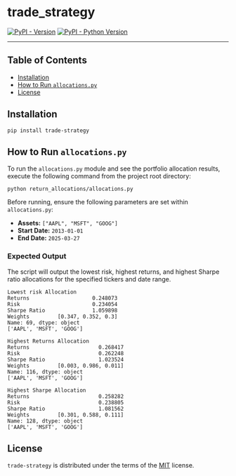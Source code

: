 # trade_strategy

[![PyPI - Version](https://img.shields.io/pypi/v/trade-strategy.svg)](https://pypi.org/project/trade-strategy)
[![PyPI - Python Version](https://img.shields.io/pypi/pyversions/trade-strategy.svg)](https://pypi.org/project/trade-strategy)

-----

## Table of Contents

- [Installation](#installation)
- [How to Run `allocations.py`](#how-to-run-allocationspy)
- [License](#license)

## Installation

```console
pip install trade-strategy
```

## How to Run `allocations.py`

To run the `allocations.py` module and see the portfolio allocation results, execute the following command from the project root directory:

```console
python return_allocations/allocations.py
```

Before running, ensure the following parameters are set within `allocations.py`:

- **Assets:** `["AAPL", "MSFT", "GOOG"]`
- **Start Date:** `2013-01-01`
- **End Date:** `2025-03-27`

### Expected Output

The script will output the lowest risk, highest returns, and highest Sharpe ratio allocations for the specified tickers and date range.

```
Lowest risk Allocation
Returns                    0.248073
Risk                       0.234054
Sharpe Ratio               1.059898
Weights         [0.347, 0.352, 0.3]
Name: 69, dtype: object
['AAPL', 'MSFT', 'GOOG']

Highest Returns Allocation
Returns                      0.268417
Risk                         0.262248
Sharpe Ratio                 1.023524
Weights         [0.003, 0.986, 0.011]
Name: 116, dtype: object
['AAPL', 'MSFT', 'GOOG']

Highest Sharpe Allocation
Returns                      0.258282
Risk                         0.238805
Sharpe Ratio                 1.081562
Weights         [0.301, 0.588, 0.111]
Name: 128, dtype: object
['AAPL', 'MSFT', 'GOOG']
```

## License

`trade-strategy` is distributed under the terms of the [MIT](https://spdx.org/licenses/MIT.html) license.